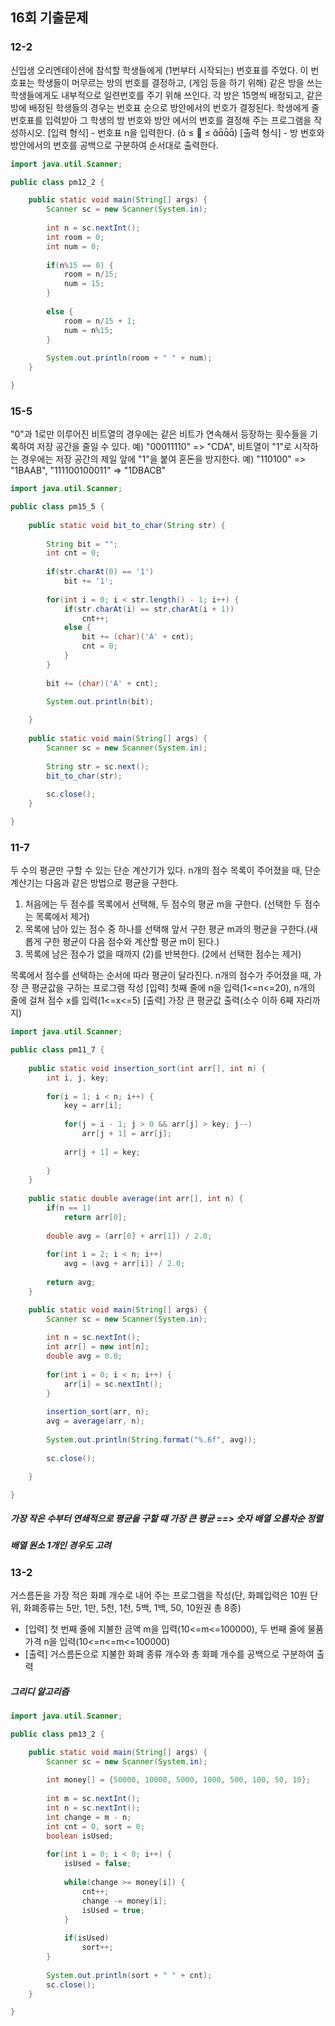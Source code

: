 ## 16회 기출문제

### 12-2
신입생 오리엔테이션에 참석할 학생들에게 (1번부터 시작되는) 번호표를 주었다. 이 번호표는 학생들이 머무르는 방의 번호를 결정하고, (게임 등을 하기 위해) 같은 방을 쓰는 학생들에게도 내부적으로 일련번호를 주기 위해 쓰인다. 각 방은 15명씩 배정되고, 같은 방에 배정된 학생들의 경우는 번호표 순으로 방안에서의 번호가 결정된다. 학생에게 줄 번호표를 입력받아 그 학생의 방 번호와 방안 에서의 번호를 결정해 주는 프로그램을 작성하시오.
[입력 형식] - 번호표 n을 입력한다. ( ≤  ≤ )
[출력 형식] - 방 번호와 방안에서의 번호를 공백으로 구분하여 순서대로 출력한다.

```java
import java.util.Scanner;

public class pm12_2 {

	public static void main(String[] args) {
		Scanner sc = new Scanner(System.in);
		
		int n = sc.nextInt();
		int room = 0;
		int num = 0;
		
		if(n%15 == 0) {
			room = n/15;
			num = 15;
		}
		
		else {
			room = n/15 + 1;
			num = n%15;
		}
		
		System.out.println(room + " " + num);
	}

}
```

### 15-5
"0"과 1로만 이루어진 비트열의 경우에는 같은 비트가 연속해서 등장하는 횟수들을 기록하여 저장 공간을 줄일 수 있다. 예) "00011110" => "CDA", 비트열이 "1"로 시작하는 경우에는 저장 공간의 제일 앞에 "1"을 붙여 혼돈을 방지한다. 예) "110100" => "1BAAB", "111100100011" => "1DBACB"
```java
import java.util.Scanner;

public class pm15_5 {
	
	public static void bit_to_char(String str) {
		
		String bit = "";
		int cnt = 0;
		
		if(str.charAt(0) == '1')
			bit += '1';
		
		for(int i = 0; i < str.length() - 1; i++) {
			if(str.charAt(i) == str.charAt(i + 1))
				cnt++;
			else {
				bit += (char)('A' + cnt);
				cnt = 0;
			}
		}
		
		bit += (char)('A' + cnt);
		
		System.out.println(bit);

	}
	
	public static void main(String[] args) {
		Scanner sc = new Scanner(System.in);
		
		String str = sc.next();
		bit_to_char(str);
		
		sc.close();
	}

}
```

### 11-7
두 수의 평균만 구할 수 있는 단순 계산기가 있다. n개의 점수 목록이 주어졌을 때, 단순 계산기는 다음과 같은 방법으로 평균을 구한다.
1. 처음에는 두 점수를 목록에서 선택해, 두 점수의 평균 m을 구한다. (선택한 두 점수는 목록에서 제거)
2. 목록에 남아 있는 점수 중 하나를 선택해 앞서 구한 평균 m과의 평균을 구한다.(새롭게 구한 평균이 다음 점수와 계산할 평균 m이 된다.)
3. 목록에 남은 점수가 없을 때까지 (2)를 반복한다. (2에서 선택한 점수는 제거)

목록에서 점수를 선택하는 순서에 따라 평균이 달라진다. n개의 점수가 주어졌을 때, 가장 큰 평균값을 구하는 프로그램 작성
[입력] 첫째 줄에 n을 입력(1<=n<=20), n개의 줄에 걸쳐 점수 x를 입력(1<=x<=5)
[출력] 가장 큰 평균값 출력(소수 이하 6째 자리까지)

```java
import java.util.Scanner;

public class pm11_7 {
	
	public static void insertion_sort(int arr[], int n) {
		int i, j, key;
		
		for(i = 1; i < n; i++) {
			key = arr[i];
			
			for(j = i - 1; j > 0 && arr[j] > key; j--)
				arr[j + 1] = arr[j];
			
			arr[j + 1] = key;
		
		}
	}
	
	public static double average(int arr[], int n) {
		if(n == 1)
			return arr[0];
		
		double avg = (arr[0] + arr[1]) / 2.0;
		
		for(int i = 2; i < n; i++)
			avg = (avg + arr[i]) / 2.0;
		
		return avg;
	}

	public static void main(String[] args) {
		Scanner sc = new Scanner(System.in);
		
		int n = sc.nextInt();
		int arr[] = new int[n];
		double avg = 0.0;
		
		for(int i = 0; i < n; i++) {
			arr[i] = sc.nextInt();
		}
		
		insertion_sort(arr, n);
		avg = average(arr, n);
		
		System.out.println(String.format("%.6f", avg));
		
		sc.close();

	}

}
```
##### 가장 작은 수부터 연쇄적으로 평균을 구할 때 가장 큰 평균 ==> 숫자 배열 오름차순 정렬
##### 배열 원소 1개인 경우도 고려

### 13-2 
거스름돈을 가장 적은 화폐 개수로 내어 주는 프로그램을 작성(단, 화폐입력은 10원 단위, 화폐종류는 5만, 1만, 5천, 1천, 5백, 1백, 50, 10원권 총 8종)
- [입력] 첫 번째 줄에 지불한 금액 m을 입력(10<=m<=100000), 두 번째 줄에 물품가격 n을 입력(10<=n<=m<=100000)
- [출력] 거스름돈으로 지불한 화폐 종류 개수와 총 화폐 개수를 공백으로 구분하여 출력
##### 그리디 알고리즘
```java
import java.util.Scanner;

public class pm13_2 {

	public static void main(String[] args) {
		Scanner sc = new Scanner(System.in);
		
		int money[] = {50000, 10000, 5000, 1000, 500, 100, 50, 10};
		
		int m = sc.nextInt();
		int n = sc.nextInt();
		int change = m - n;
		int cnt = 0, sort = 0;
		boolean isUsed;
		
		for(int i = 0; i < 8; i++) {
			isUsed = false;
			
			while(change >= money[i]) {
				cnt++;
				change -= money[i];
				isUsed = true;
			}
			
			if(isUsed)
				sort++;
		}
		
		System.out.println(sort + " " + cnt);
		sc.close();
	}

}
```
